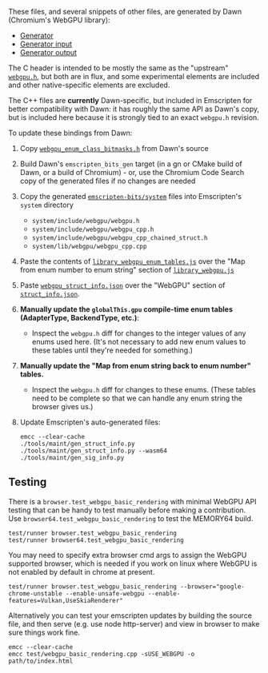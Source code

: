 These files, and several snippets of other files, are generated by Dawn
(Chromium's WebGPU library):
- [Generator](https://source.chromium.org/chromium/chromium/src/+/main:third_party/dawn/generator/)
- [Generator input](https://source.chromium.org/chromium/chromium/src/+/main:third_party/dawn/dawn.json)
- [Generator output](https://source.chromium.org/chromium/chromium/src/+/main:out/Debug/gen/third_party/dawn/emscripten-bits/)

The C header is intended to be mostly the same as the "upstream"
[`webgpu.h`](https://github.com/webgpu-native/webgpu-headers/blob/main/webgpu.h),
but both are in flux, and some experimental elements are included and other
native-specific elements are excluded.

The C++ files are **currently** Dawn-specific, but included in Emscripten for
better compatibility with Dawn: it has roughly the same API as Dawn's copy, but
is included here because it is strongly tied to an exact `webgpu.h` revision.

To update these bindings from Dawn:
1. Copy [`webgpu_enum_class_bitmasks.h`](https://source.chromium.org/chromium/chromium/src/+/main:third_party/dawn/include/webgpu/webgpu_enum_class_bitmasks.h) from Dawn's source
1. Build Dawn's `emscripten_bits_gen` target (in a gn or CMake build of Dawn, or a build of Chromium) - or, use the Chromium Code Search copy of the generated files if no changes are needed
1. Copy the generated [`emscripten-bits/system`](https://source.chromium.org/chromium/chromium/src/+/main:out/Debug/gen/third_party/dawn/emscripten-bits/system/) files into Emscripten's `system` directory
    - `system/include/webgpu/webgpu.h`
    - `system/include/webgpu/webgpu_cpp.h`
    - `system/include/webgpu/webgpu_cpp_chained_struct.h`
    - `system/lib/webgpu/webgpu_cpp.cpp`
1. Paste the contents of [`library_webgpu_enum_tables.js`](https://source.chromium.org/chromium/chromium/src/+/main:out/Debug/gen/third_party/dawn/emscripten-bits/library_webgpu_enum_tables.js) over the "Map from enum number to enum string" section of [`library_webgpu.js`](../../../src/library_webgpu.js)
1. Paste [`webgpu_struct_info.json`](https://source.chromium.org/chromium/chromium/src/+/main:out/Debug/gen/third_party/dawn/emscripten-bits/webgpu_struct_info.json) over the "WebGPU" section of [`struct_info.json`](../../../src/struct_info.json).
1. **Manually update the `globalThis.gpu` compile-time enum tables (AdapterType, BackendType, etc.)**:
    - Inspect the `webgpu.h` diff for changes to the integer values of any enums used here. (It's not necessary to add new enum values to these tables until they're needed for something.)
1. **Manually update the "Map from enum string back to enum number" tables.**
    - Inspect the `webgpu.h` diff for changes to these enums. (These tables need to be complete so that we can handle any enum string the browser gives us.)
1. Update Emscripten's auto-generated files:

    ```
    emcc --clear-cache
    ./tools/maint/gen_struct_info.py
    ./tools/maint/gen_struct_info.py --wasm64
    ./tools/maint/gen_sig_info.py
    ```

## Testing

There is a `browser.test_webgpu_basic_rendering` with minimal WebGPU API testing that can be handy to test manually before making a contribution. Use `browser64.test_webgpu_basic_rendering` to test the MEMORY64 build.

```
test/runner browser.test_webgpu_basic_rendering
test/runner browser64.test_webgpu_basic_rendering
```

You may need to specify extra browser cmd args to assign the WebGPU supported browser, which is needed if you work on linux where WebGPU is not enabled by default in chrome at present.

```
test/runner browser.test_webgpu_basic_rendering --browser="google-chrome-unstable --enable-unsafe-webgpu --enable-features=Vulkan,UseSkiaRenderer"
```

Alternatively you can test your emscripten updates by building the source file, and then serve (e.g. use node http-server) and view in browser to make sure things work fine.

```
emcc --clear-cache
emcc test/webgpu_basic_rendering.cpp -sUSE_WEBGPU -o path/to/index.html
```
